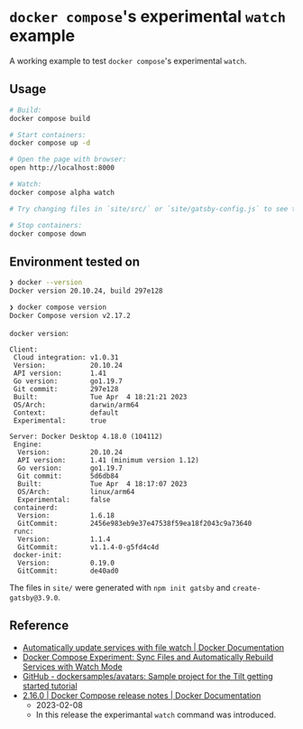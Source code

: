# `docker compose`'s experimental `watch` example

A working example to test `docker compose`'s experimental `watch`.

## Usage

```zsh
# Build:
docker compose build

# Start containers:
docker compose up -d

# Open the page with browser:
open http://localhost:8000

# Watch:
docker compose alpha watch

# Try changing files in `site/src/` or `site/gatsby-config.js` to see the watch works.

# Stop containers:
docker compose down
```

## Environment tested on

```zsh
❯ docker --version
Docker version 20.10.24, build 297e128

❯ docker compose version
Docker Compose version v2.17.2
```

`docker version`:

```text
Client:
 Cloud integration: v1.0.31
 Version:           20.10.24
 API version:       1.41
 Go version:        go1.19.7
 Git commit:        297e128
 Built:             Tue Apr  4 18:21:21 2023
 OS/Arch:           darwin/arm64
 Context:           default
 Experimental:      true

Server: Docker Desktop 4.18.0 (104112)
 Engine:
  Version:          20.10.24
  API version:      1.41 (minimum version 1.12)
  Go version:       go1.19.7
  Git commit:       5d6db84
  Built:            Tue Apr  4 18:17:07 2023
  OS/Arch:          linux/arm64
  Experimental:     false
 containerd:
  Version:          1.6.18
  GitCommit:        2456e983eb9e37e47538f59ea18f2043c9a73640
 runc:
  Version:          1.1.4
  GitCommit:        v1.1.4-0-g5fd4c4d
 docker-init:
  Version:          0.19.0
  GitCommit:        de40ad0
```

The files in `site/` were generated with `npm init gatsby` and `create-gatsby@3.9.0`.

## Reference

- [Automatically update services with file watch | Docker Documentation](https://docs.docker.com/compose/file-watch/)
- [Docker Compose Experiment: Sync Files and Automatically Rebuild Services with Watch Mode](https://www.docker.com/blog/docker-compose-experiment-sync-files-and-automatically-rebuild-services-with-watch-mode/)
- [GitHub - dockersamples/avatars: Sample project for the Tilt getting started tutorial](https://github.com/dockersamples/avatars)
- [2.16.0 | Docker Compose release notes | Docker Documentation](https://docs.docker.com/compose/release-notes/#2160)
  - 2023-02-08
  - In this release the experimantal `watch` command was introduced.
